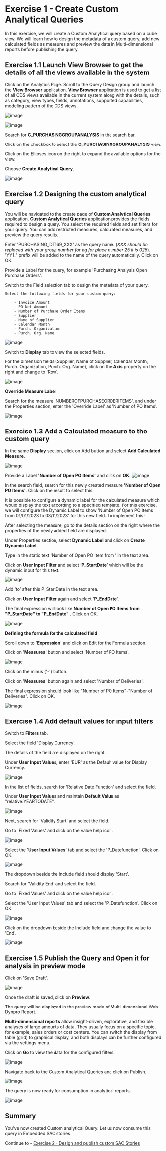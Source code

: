 # Exercise 1 - Create Custom Analytical Queries

In this exercise, we will create a Custom Analytical query based on a cube view. We will learn how to design the metadata of a custom query, add new calculated fields as measures and preview the data in Multi-dimensional reports before publishing the query.

## Exercise 1.1	Launch View Browser to get the details of all the views available in the system

Click on the Analytics Page. 
Scroll to the Query Design group and launch the **View Browser** application.
**View Browser** application is used to get a list of all CDS views available in the current system along with the details, such as category, view types, fields, annotations, supported capabilities, modeling pattern of the CDS views. 


![image](https://github.com/SAP-samples/teched2023-DT169/blob/main/exercises/ex1/images/1.png)

![image](https://github.com/SAP-samples/teched2023-DT169/blob/main/exercises/ex1/images/1_a.png)


Search for **C_PURCHASINGGROUPANALYSIS** in the search bar. 

Click on the checkbox to select the **C_PURCHASINGGROUPANALYSIS** view.

Click on the Ellipses icon on the right to expand the available options for the view.

Choose **Create Analytical Query**.

![image](https://github.com/SAP-samples/teched2023-DT169/blob/main/exercises/ex1/images/2.png)

## Exercise 1.2 Designing the custom analytical query

You will be navigated to the create page of **Custom Analytical Queries** application. 
**Custom Analytical Queries** application provides the fields required to design a query. You select the required fields and set filters for your query. You can add restricted measures, calculated measures, and preview the query results.

Enter 'PURCHASING_DT169_XXX' as the query name. (_XXX should be replaced with your group number for eg for place number 25 it is 025_).
'YY1_' prefix will be added to the name of the query automatically. Click on OK.

Provide a Label for the query, for example 'Purchasing Analysis Open Purchase Orders'.

Switch to the Field selection tab to design the metadata of your query.

    Select the following fields for your custom query:    
    
        - Invoice Amount        
        - PO Net Amount        
        - Number of Purchase Order Items        
        - Supplier        
        - Name of Supplier        
        - Calendar Month        
        - Purch. Organization        
        - Purch. Org. Name

        
![image](https://github.com/SAP-samples/teched2023-DT169/blob/main/exercises/ex1/images/3.png)

Switch to **Display** tab to view the selected fields.

For the dimension fields (Supplier, Name of Supplier, Calendar Month, Purch. Organization, Purch. Org. Name), click on the **Axis** property on the right and change to 'Row'.

![image](https://github.com/SAP-samples/teched2023-DT169/blob/main/exercises/ex1/images/4.png)

**Override Measure Label**

Search for the measure 'NUMBEROFPURCHASEORDERITEMS', and under the Properties section, enter the 'Override Label' as 'Number of PO Items'.

![image](https://github.com/SAP-samples/teched2023-DT169/blob/main/exercises/ex1/images/5.png)

## Exercise 1.3 Add a Calculated measure to the custom query

In the same **Display** section, click on Add button and select **Add Calculated Measure**.

![image](https://github.com/SAP-samples/teched2023-DT169/blob/main/exercises/ex1/images/6.png)

Provide a Label **'Number of Open PO Items'** and click on **OK**.
![image](https://github.com/SAP-samples/teched2023-DT169/blob/main/exercises/ex1/images/7.png)

In the search field, search for this newly created measure **'Number of Open PO Items'**. Click on the result to select this.

It is possible to configure a dynamic label for the calculated measure which would display the text according to a specified template. For this exercise, we will configure the Dynamic Label to show 'Number of Open PO Items from 01/01/2023 to 03/11/2023' for this new field.  To implement this- 

After selecting the measure, go to the details section on the right where the properties of the newly added field are displayed.

Under Properties section, select **Dynamic Label** and click on **Create Dynamic Label**.

Type in the static text 'Number of Open PO Item from ’ in the text area.

Click on **User Input Filter** and select ‘**P_StartDate**’ which will be the dynamic input for this text. 

![image](https://github.com/SAP-samples/teched2023-DT169/blob/main/exercises/ex1/images/8.png)

Add ‘to’ after this P_StartDate in the text area.

Click on **User Input Filter** again and select '**P_EndDate**'.

The final expression will look like **Number of Open PO Items from "P_StartDate" to "P_EndDate"** . Click on OK. 

![image](https://github.com/SAP-samples/teched2023-DT169/blob/main/exercises/ex1/images/9.png)

**Defining the formula for the calculated field**

Scroll down to '**Expression**' and click on Edit for the Formula section.

Click on '**Measures**' button and select 'Number of PO Items'. 

![image](https://github.com/SAP-samples/teched2023-DT169/blob/main/exercises/ex1/images/10.png)

Click on the minus ('-') button.

Click on '**Measures**' button again and select 'Number of Deliveries'. 

The final expression should look like "Number of PO Items"-"Number of Deliveries". Click on OK.

![image](https://github.com/SAP-samples/teched2023-DT169/blob/main/exercises/ex1/images/11.png)

## Exercise 1.4 Add default values for input filters

Switch to **Filters** tab.

Select the field 'Display Currency'. 

The details of the field are displayed on the right. 

Under **User Input Values**, enter 'EUR' as the Default value for Display Currency.

![image](https://github.com/SAP-samples/teched2023-DT169/blob/main/exercises/ex1/images/12.png)

In the list of fields, search for 'Relative Date Function' and select the field.

Under **User Input Values** and maintain **Default Value** as "relative:YEARTODATE".

![image](https://github.com/SAP-samples/teched2023-DT169/blob/main/exercises/ex1/images/13.png)

Next, search for 'Validity Start’ and select the field.

Go to 'Fixed Values' and click on the value help icon.

![image](https://github.com/SAP-samples/teched2023-DT169/blob/main/exercises/ex1/images/14.png)

Select the '**User Input Values**' tab and select the 'P_Datefunction'. Click on OK. 

![image](https://github.com/SAP-samples/teched2023-DT169/blob/main/exercises/ex1/images/15.png)


The dropdown beside the Include field should display 'Start'.

Search for 'Validity End' and select the field.

Go to 'Fixed Values' and click on the value help icon.

Select the 'User Input Values' tab and select the 'P_Datefunction'. Click on OK.

![image](https://github.com/SAP-samples/teched2023-DT169/blob/main/exercises/ex1/images/16.png)

Click on the dropdown beside the Include field and change the value to 'End'. 

![image](https://github.com/SAP-samples/teched2023-DT169/blob/main/exercises/ex1/images/17.png)

## Exercise 1.5 Publish the Query and Open it for analysis in preview mode

Click on 'Save Draft'.

![image](https://github.com/SAP-samples/teched2023-DT169/blob/main/exercises/ex1/images/18.png)

Once the draft is saved, click on **Preview**. 

The query will be displayed in the preview mode of Multi-dimensional Web Dynpro Report. 

**Multi-dimensional reports** allow insight-driven, explorative, and flexible analyses of large amounts of data. They usually focus on a specific topic, for example, sales orders or cost centers. You can switch the display from table (grid) to graphical display, and both displays can be further configured via the settings menu.

Click on **Go** to view the data for the configured filters.

![image](https://github.com/SAP-samples/teched2023-DT169/blob/main/exercises/ex1/images/21.png)

Navigate back to the Custom Analytical Queries and click on Publish.

![image](https://github.com/SAP-samples/teched2023-DT169/blob/main/exercises/ex1/images/19.png)

The query is now ready for consumption in analytical reports.

![image](https://github.com/SAP-samples/teched2023-DT169/blob/main/exercises/ex1/images/20.png)



## Summary

You've now created Custom analytical Query. Let us now consume this query in Embedded SAC stories

Continue to - [Exercise 2 - Design and publish custom SAC Stories ](../ex2/README.md)

